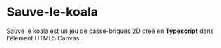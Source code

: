 # Sauve-le-koala

Sauve le koala est un jeu de casse-briques 2D créé en **Typescript** dans l'élément HTML5 Canvas.